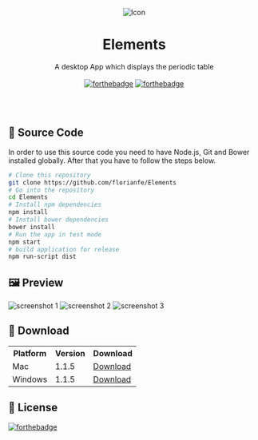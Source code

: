 <p align="center">
  <img alt="Icon" src="https://florianfe.github.io/screenshots/elements/icon.png">
  <h1 align="center">Elements</h1>
  <p align="center">A desktop App which displays the periodic table<br><br>
    <a href="http://forthebadge.com"><img alt="forthebadge" src="http://forthebadge.com/images/badges/built-with-love.svg"></a>
  <a href="http://forthebadge.com"><img alt="forthebadge" src="http://forthebadge.com/images/badges/uses-js.svg"></a>
  </p>
  
</p>

<br><br>

## 📝 Source Code

In order to use this source code you need to have Node.js, Git and Bower installed globally. After that you have to follow the steps below.

```bash
# Clone this repository
git clone https://github.com/florianfe/Elements
# Go into the repository
cd Elements
# Install npm dependencies
npm install
# Install bower dependencies
bower install
# Run the app in test mode
npm start
# build application for release
npm run-script dist
```


## 🖼 Preview

![screenshot 1](https://florianfe.github.io/screenshots/elements/screenshot-1.png)
![screenshot 2](https://florianfe.github.io/screenshots/elements/screenshot-2.png)
![screenshot 3](https://florianfe.github.io/screenshots/elements/screenshot-3.png)

## 💾 Download

<table align="center">
  <tr>
    <th>Platform</th>
    <th>Version</th>
    <th>Download</td>
  </tr>
  <tr>
    <td>Mac</td>
    <td>1.1.5</td>
    <td><a href="https://github.com/FlorianFe/Elements/releases/download/v1.1.5/Elements.dmg">Download</a></td>
  </tr>
  <tr>
    <td>Windows</td>
    <td>1.1.5</td>
    <td><a href="https://github.com/FlorianFe/Elements/releases/download/v1.1.5/Elements.exe">Download</a></td>
  </tr>
</table>

## 📖 License
[![forthebadge](http://forthebadge.com/images/badges/cc-0.svg)](https://creativecommons.org/publicdomain/zero/1.0/)
